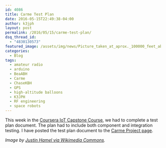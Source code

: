 ```yaml
---
id: 4086
title: Carme Test Plan
date: 2016-05-15T22:49:38-04:00
author: k3jph
layout: post
permalink: /2016/05/15/carme-test-plan/
dsq_thread_id:
  - "4830130573"
featured_image: /assets/img/news/Picture_taken_at_aprox._100000_feet_above_Oregon_by_Justin_Hamel_and_Chris_Thompson.jpg
categories:
  - Blog
tags:
  - amateur radio
  - arduino
  - BeaABH
  - Carme
  - ChaseKBH
  - GPS
  - high-altitude balloons
  - K3JPH
  - RF engineering
  - space robots
---
```

This week in the [Coursera IoT Capstone Course](https://www.coursera.org/learn/internet-of-things-project/home/welcome), we had to complete a test plan document.  The plan had to include both component and integration testing.  I have posted the test plan document to the [Carme Project page](/projects/carme/).

_Image by [Justin Hamel via Wikimedia Commons](https://commons.wikimedia.org/wiki/File:Picture_taken_at_aprox._100,000_feet_above_Oregon_by_Justin_Hamel_and_Chris_Thompson.jpg)._
